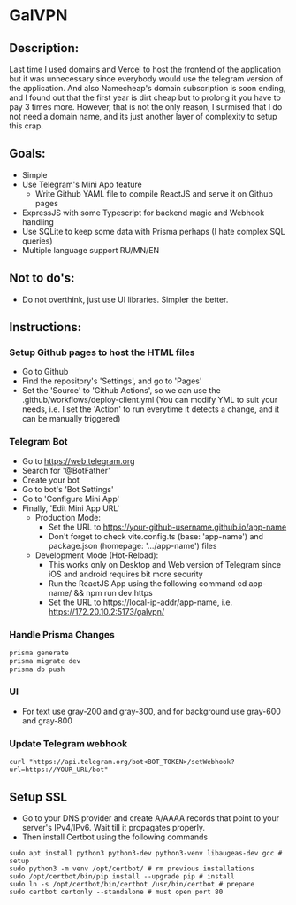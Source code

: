 # GalVPN

## Description:

Last time I used domains and Vercel to host the frontend of the application but it was unnecessary since everybody would use the telegram version of the application. And also Namecheap's domain subscription is soon ending, and I found out that the first year is dirt cheap but to prolong it you have to pay 3 times more. However, that is not the only reason, I surmised that I do not need a domain name, and its just another layer of complexity to setup this crap.

## Goals:

-   Simple
-   Use Telegram's Mini App feature
    -   Write Github YAML file to compile ReactJS and serve it on Github pages
-   ExpressJS with some Typescript for backend magic and Webhook handling
-   Use SQLite to keep some data with Prisma perhaps (I hate complex SQL queries)
-   Multiple language support RU/MN/EN

## Not to do's:

-   Do not overthink, just use UI libraries. Simpler the better.

## Instructions:

### Setup Github pages to host the HTML files

-   Go to Github
-   Find the repository's 'Settings', and go to 'Pages'
-   Set the 'Source' to 'Github Actions', so we can use the .github/workflows/deploy-client.yml
    (You can modify YML to suit your needs, i.e. I set the 'Action' to run everytime it detects a change, and it can be manually triggered)

### Telegram Bot

-   Go to https://web.telegram.org
-   Search for '@BotFather'
-   Create your bot
-   Go to bot's 'Bot Settings'
-   Go to 'Configure Mini App'
-   Finally, 'Edit Mini App URL'
    -   Production Mode:
        -   Set the URL to https://your-github-username.github.io/app-name
        -   Don't forget to check vite.config.ts (base: 'app-name') and package.json (homepage: '.../app-name') files
    -   Development Mode (Hot-Reload):
        -   This works only on Desktop and Web version of Telegram since iOS and android requires bit more security
        -   Run the ReactJS App using the following command cd app-name/ && npm run dev:https
        -   Set the URL to https://local-ip-addr/app-name, i.e. https://172.20.10.2:5173/galvpn/

### Handle Prisma Changes

```bash
prisma generate
prisma migrate dev
prisma db push
```

### UI

-   For text use gray-200 and gray-300, and for background use gray-600 and gray-800

### Update Telegram webhook

```
curl "https://api.telegram.org/bot<BOT_TOKEN>/setWebhook?url=https://YOUR_URL/bot"
```

## Setup SSL

-   Go to your DNS provider and create A/AAAA records that point to your server's IPv4/IPv6. Wait till it propagates properly.
-   Then install Certbot using the following commands

```
sudo apt install python3 python3-dev python3-venv libaugeas-dev gcc # setup
sudo python3 -m venv /opt/certbot/ # rm previous installations
sudo /opt/certbot/bin/pip install --upgrade pip # install
sudo ln -s /opt/certbot/bin/certbot /usr/bin/certbot # prepare
sudo certbot certonly --standalone # must open port 80
```
